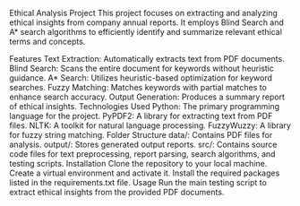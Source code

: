 Ethical Analysis Project
This project focuses on extracting and analyzing ethical insights from company annual reports. It employs Blind Search and A* search algorithms to efficiently identify and summarize relevant ethical terms and concepts.

Features
Text Extraction: Automatically extracts text from PDF documents.
Blind Search: Scans the entire document for keywords without heuristic guidance.
A* Search: Utilizes heuristic-based optimization for keyword searches.
Fuzzy Matching: Matches keywords with partial matches to enhance search accuracy.
Output Generation: Produces a summary report of ethical insights.
Technologies Used
Python: The primary programming language for the project.
PyPDF2: A library for extracting text from PDF files.
NLTK: A toolkit for natural language processing.
FuzzyWuzzy: A library for fuzzy string matching.
Folder Structure
data/: Contains PDF files for analysis.
output/: Stores generated output reports.
src/: Contains source code files for text preprocessing, report parsing, search algorithms, and testing scripts.
Installation
Clone the repository to your local machine.
Create a virtual environment and activate it.
Install the required packages listed in the requirements.txt file.
Usage
Run the main testing script to extract ethical insights from the provided PDF documents.
